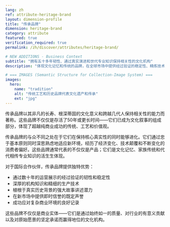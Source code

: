 ```yaml
---
lang: zh
ref: attribute-heritage-brand
layout: dimension-profile
title: "传承品牌"
dimension: heritage-brand
category: attribute
featured: true
verification_required: true
permalink: /zh/discover/attributes/heritage-brand/

# NEW ADDITIONS - Business Context
subtitle: "拥有五十多年韧性、通过真实演进和世代专业知识保持相关性的文化机构"
description: "体现文化记忆和传统的品牌，在全球市场中提供经过验证的稳定性、精炼技术和即时可信度。"

# === IMAGES (Semantic Structure for Collection-Image System) ===
images:
  hero:
    name: "tradition"
    alt: "传统工艺和历史品牌代表文化遗产和传承"
    ext: "jpg"
---
```


传承品牌以其非凡的长寿、根深蒂固的文化意义和跨越几代人保持相关性的能力而著称。这些品牌不仅仅是存活了50年或更长时间——它们已成为文化叙事的组成部分，体现了超越纯商业成功的传统、工艺和价值观。

传承品牌的与众不同之处在于它们在保持核心真实性的同时能够进化。它们通过忠于基本原则同时深思熟虑地适应新环境，经历了经济变化、技术颠覆和不断变化的消费者偏好。这些品牌通常代表的不仅仅是产品；它们是文化记忆、家族传统和代代相传专业知识的活生生体现。

对于国际合作伙伴，传承品牌提供独特优势：
- 通过数十年的运营展示的经过验证的韧性和稳定性
- 深厚的机构知识和精细的生产技术
- 植根于真实历史背景的强大故事讲述潜力
- 在新市场中提供即时信誉的既定声誉
- 成功应对复杂商业环境的良好记录

这些品牌不仅仅是商业实体——它们是通过始终如一的质量、对行业的有意义贡献以及对原始愿景的坚定承诺而赢得地位的文化机构。
